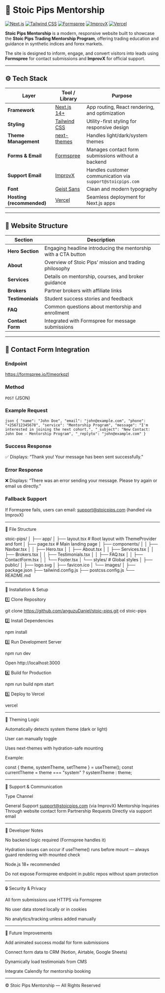 # 🧭 Stoic Pips Mentorship

[![Next.js](https://img.shields.io/badge/Next.js-000000?style=for-the-badge&logo=nextdotjs&logoColor=white)](https://nextjs.org/) 
[![Tailwind CSS](https://img.shields.io/badge/Tailwind%20CSS-38B2AC?style=for-the-badge&logo=tailwind-css&logoColor=white)](https://tailwindcss.com/) 
[![Formspree](https://img.shields.io/badge/Formspree-FF6B6B?style=for-the-badge&logo=formspree&logoColor=white)](https://formspree.io/) 
[![ImprovX](https://img.shields.io/badge/ImprovX-6C63FF?style=for-the-badge&logo=zapier&logoColor=white)](https://improvx.ai) 
[![Vercel](https://img.shields.io/badge/Vercel-000000?style=for-the-badge&logo=vercel&logoColor=white)](https://vercel.com/)  

**Stoic Pips Mentorship** is a modern, responsive website built to showcase the **Stoic Pips Trading Mentorship Program**, offering trading education and guidance in synthetic indices and forex markets.  

The site is designed to inform, engage, and convert visitors into leads using **Formspree** for contact submissions and **ImprovX** for official support.

---

## ⚙️ Tech Stack

| Layer | Tool / Library | Purpose |
|-------|----------------|----------|
| **Framework** | [Next.js 14+](https://nextjs.org/) | App routing, React rendering, and optimization |
| **Styling** | [Tailwind CSS](https://tailwindcss.com/) | Utility-first styling for responsive design |
| **Theme Management** | [next-themes](https://github.com/pacocoursey/next-themes) | Handles light/dark/system themes |
| **Forms & Email** | [Formspree](https://formspree.io/f/meorkqzl) | Manages contact form submissions without a backend |
| **Support Email** | [ImprovX](https://improvx.ai) | Handles customer communication via `support@stoicpips.com` |
| **Font** | [Geist Sans](https://vercel.com/font) | Clean and modern typography |
| **Hosting (recommended)** | [Vercel](https://vercel.com/) | Seamless deployment for Next.js apps |

---

## 🧩 Website Structure

| Section | Description |
|----------|--------------|
| **Hero Section** | Engaging headline introducing the mentorship with a CTA button |
| **About** | Overview of Stoic Pips’ mission and trading philosophy |
| **Services** | Details on mentorship, courses, and broker guidance |
| **Brokers** | Partner brokers with affiliate links |
| **Testimonials** | Student success stories and feedback |
| **FAQ** | Common questions about mentorship and enrollment |
| **Contact Form** | Integrated with Formspree for message submissions |

---

## 📨 Contact Form Integration

### Endpoint

https://formspree.io/f/meorkqzl

### Method
`POST` (JSON)

### Example Request
`json
{
  "name": "John Doe",
  "email": "john@example.com",
  "phone": "+256712345678",
  "service": "Mentorship Program",
  "message": "I'm interested in joining the next cohort.",
  "_subject": "New Contact: John Doe - Mentorship Program",
  "_replyto": "john@example.com"
}`

### Success Response

✅ Displays: “Thank you! Your message has been sent successfully.”

### Error Response

❌ Displays: “There was an error sending your message. Please try again or email us directly.”

### Fallback Support

If Formspree fails, users can email: support@stoicpips.com (handled via ImprovX)


---

🧱 File Structure

stoic-pips/
│
├── app/
│   ├── layout.tsx        # Root layout with ThemeProvider and font
│   ├── page.tsx          # Main landing page
│   ├── components/
│   │   ├── Navbar.tsx
│   │   ├── Hero.tsx
│   │   ├── About.tsx
│   │   ├── Services.tsx
│   │   ├── Brokers.tsx
│   │   ├── Testimonials.tsx
│   │   ├── FAQ.tsx
│   │   ├── ContactForm.tsx
│   │   └── Footer.tsx
│   └── styles/           # Global styles
│
├── public/
│   ├── logo.svg
│   ├── favicon.ico
│   └── images/
│
├── package.json
├── tailwind.config.js
├── postcss.config.js
└── README.md


---

🧰 Installation & Setup

1️⃣ Clone Repository

git clone https://github.com/anguzuDaniel/stoic-pips.git
cd stoic-pips

2️⃣ Install Dependencies

npm install

3️⃣ Run Development Server

npm run dev

Open http://localhost:3000

4️⃣ Build for Production

npm run build
npm start

5️⃣ Deploy to Vercel

vercel


---

🎨 Theming Logic

Automatically detects system theme (dark or light)

User can manually toggle

Uses next-themes with hydration-safe mounting


Example:

const { theme, systemTheme, setTheme } = useTheme();
const currentTheme = theme === "system" ? systemTheme : theme;


---

💬 Support & Communication

Type	Channel

General Support	support@stoicpips.com (via ImprovX)
Mentorship Inquiries	Through website contact form
Partnership Requests	Directly via support email



---

🧠 Developer Notes

No backend logic required (Formspree handles it)

Hydration issues can occur if useTheme() runs before mount — always guard rendering with mounted check

Node.js 18+ recommended

Do not expose Formspree endpoint in public repos without spam protection



---

🔒 Security & Privacy

All form submissions use HTTPS via Formspree

No user data stored locally or in cookies

No analytics/tracking unless added manually



---

🚀 Future Improvements

Add animated success modal for form submissions

Connect form data to CRM (Notion, Airtable, Google Sheets)

Dynamically load testimonials from CMS

Integrate Calendly for mentorship booking



---

© Stoic Pips Mentorship — All Rights Reserved